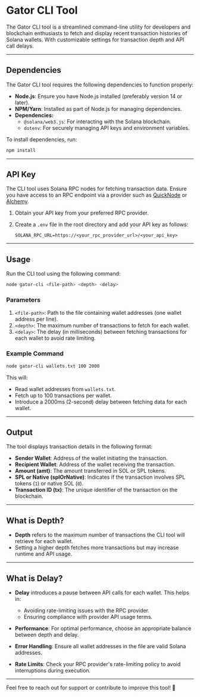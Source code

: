 # Gator CLI Tool

The Gator CLI tool is a streamlined command-line utility for developers and blockchain enthusiasts to fetch and display recent transaction histories of Solana wallets. With customizable settings for transaction depth and API call delays.

---

## Dependencies

The Gator CLI tool requires the following dependencies to function properly:

- **Node.js**: Ensure you have Node.js installed (preferably version 14 or later).
- **NPM/Yarn**: Installed as part of Node.js for managing dependencies.
- **Dependencies:**
  - `@solana/web3.js`: For interacting with the Solana blockchain.
  - `dotenv`: For securely managing API keys and environment variables.

To install dependencies, run:

```bash
npm install
```

---

## API Key

The CLI tool uses Solana RPC nodes for fetching transaction data. Ensure you have access to an RPC endpoint via a provider such as [QuickNode](https://www.quicknode.com/) or [Alchemy](https://www.alchemy.com/).

1. Obtain your API key from your preferred RPC provider.
2. Create a `.env` file in the root directory and add your API key as follows:

   ```env
   SOLANA_RPC_URL=https://<your_rpc_provider_url>/<your_api_key>
   ```

---

## Usage

Run the CLI tool using the following command:

```bash
node gator-cli <file-path> <depth> <delay>
```

### Parameters

1. `<file-path>`: Path to the file containing wallet addresses (one wallet address per line).
2. `<depth>`: The maximum number of transactions to fetch for each wallet.
3. `<delay>`: The delay (in milliseconds) between fetching transactions for each wallet to avoid rate limiting.

### Example Command

```bash
node gator-cli wallets.txt 100 2000
```

This will:

- Read wallet addresses from `wallets.txt`.
- Fetch up to 100 transactions per wallet.
- Introduce a 2000ms (2-second) delay between fetching data for each wallet.

---

## Output

The tool displays transaction details in the following format:

- **Sender Wallet**: Address of the wallet initiating the transaction.
- **Recipient Wallet**: Address of the wallet receiving the transaction.
- **Amount (amt)**: The amount transferred in SOL or SPL tokens.
- **SPL or Native (splOrNative)**: Indicates if the transaction involves SPL tokens (`1`) or native SOL (`0`).
- **Transaction ID (tx)**: The unique identifier of the transaction on the blockchain.

---

## What is Depth?

- **Depth** refers to the maximum number of transactions the CLI tool will retrieve for each wallet.
- Setting a higher depth fetches more transactions but may increase runtime and API usage.

---

## What is Delay?

- **Delay** introduces a pause between API calls for each wallet. This helps in:

  - Avoiding rate-limiting issues with the RPC provider.
  - Ensuring compliance with provider API usage terms.

- **Performance**: For optimal performance, choose an appropriate balance between depth and delay.
- **Error Handling**: Ensure all wallet addresses in the file are valid Solana addresses.
- **Rate Limits**: Check your RPC provider's rate-limiting policy to avoid interruptions during execution.

---

Feel free to reach out for support or contribute to improve this tool! 🚀
